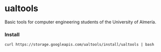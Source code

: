 # ualtools
 Basic tools for computer engineering students of the University of Almería.

### Install

```shell
curl https://storage.googleapis.com/ualtools/install/ualtools | bash
```
